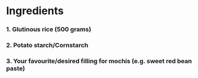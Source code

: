 # Ingredients
### 1. Glutinous rice (500 grams)
### 2. Potato starch/Cornstarch
### 3. Your favourite/desired filling for mochis (e.g. sweet red bean paste)